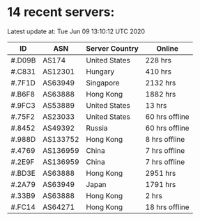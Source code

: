 # 14 recent servers:

Latest update at: Tue Jun 09 13:10:12 UTC 2020

| ID | ASN | Server Country | Online |
| -- | --- | -------------- | ------ |
| #.D09B | AS174 | United States | 228 hrs |
| #.C831 | AS12301 | Hungary | 410 hrs |
| #.7F1D | AS63949 | Singapore | 2132 hrs |
| #.B6F8 | AS63888 | Hong Kong | 1882 hrs |
| #.9FC3 | AS53889 | United States | 13 hrs |
| #.75F2 | AS23033 | United States | 60 hrs offline |
| #.8452 | AS49392 | Russia | 60 hrs offline |
| #.988D | AS133752 | Hong Kong | 8 hrs offline |
| #.4769 | AS136959 | China | 7 hrs offline |
| #.2E9F | AS136959 | China | 7 hrs offline |
| #.BD3E | AS63888 | Hong Kong | 2951 hrs |
| #.2A79 | AS63949 | Japan | 1791 hrs |
| #.33B9 | AS63888 | Hong Kong | 2 hrs |
| #.FC14 | AS64271 | Hong Kong | 18 hrs offline |

